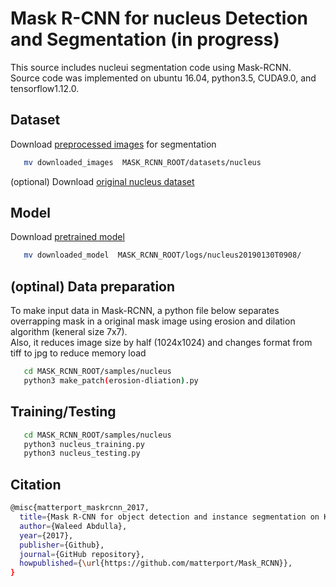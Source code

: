 # Mask R-CNN for nucleus Detection and Segmentation (in progress)

This source includes nucleui segmentation code using Mask-RCNN.   
Source code was implemented on ubuntu 16.04, python3.5, CUDA9.0, and tensorflow1.12.0.



## Dataset

Download [preprocessed images](https://drive.google.com/file/d/1uF_hxZJZTh8eWSwYuCP8gMGQw3ZxYEwD/view?usp=sharing) for segmentation   

```bash
   mv downloaded_images  MASK_RCNN_ROOT/datasets/nucleus
```

(optional) Download [original nucleus dataset](http://andrewjanowczyk.com/wp-static/nuclei.tgz)

## Model

Download [pretrained model](https://drive.google.com/drive/folders/1SF2727HImKzzhWZ_cCmJkhf2sYenyxgi?usp=sharing)

```bash
   mv downloaded_model  MASK_RCNN_ROOT/logs/nucleus20190130T0908/
```


## (optinal) Data preparation
To make input data in Mask-RCNN, a python file below separates overrapping mask in a original mask image using erosion and dilation algorithm (keneral size 7x7).   
Also, it reduces image size by half (1024x1024) and changes format from tiff to jpg to reduce memory load
```bash
   cd MASK_RCNN_ROOT/samples/nucleus
   python3 make_patch(erosion-dliation).py
```

## Training/Testing  
```bash
   cd MASK_RCNN_ROOT/samples/nucleus
   python3 nucleus_training.py
   python3 nucleus_testing.py
```

## Citation

```bash
@misc{matterport_maskrcnn_2017,
  title={Mask R-CNN for object detection and instance segmentation on Keras and TensorFlow},
  author={Waleed Abdulla},
  year={2017},
  publisher={Github},
  journal={GitHub repository},
  howpublished={\url{https://github.com/matterport/Mask_RCNN}},
}

```

